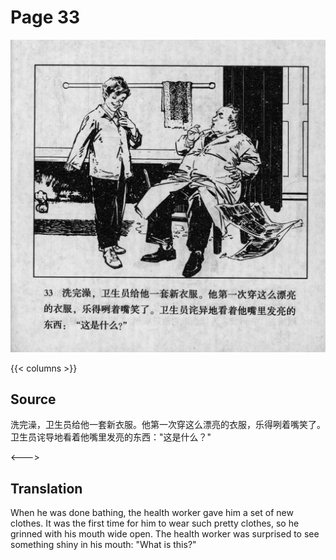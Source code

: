 # Page 33

 ![biao page](./../../../images/biao/seifert0726_biao_0037_033.jpg)

{{< columns >}}

## Source

洗完澡，卫生员给他一套新衣服。他第一次穿这么漂亮的衣服，乐得咧着嘴笑了。卫生员诧导地看着他嘴里发亮的东西："这是什么？"

<--->

## Translation

When he was done bathing, the health worker gave him a set of new clothes. It was the first time for him to wear such pretty clothes, so he grinned with his mouth wide open. The health worker was surprised to see something shiny in his mouth: "What is this?"
